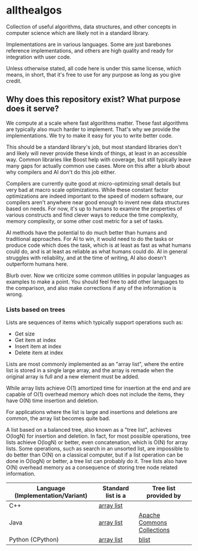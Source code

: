 # allthealgos
Collection of useful algorithms, data structures, and other concepts in computer science
which are likely not in a standard library.

Implementations are in various languages.
Some are just barebones reference implementations,
and others are high quality and ready for integration with user code.

Unless otherwise stated,
all code here is under this same license,
which means,
in short,
that it's free to use
for any purpose
as long as you give credit.

## Why does this repository exist? What purpose does it serve?

We compute at a scale where fast algorithms matter.
These fast algorithms are typically also much harder to implement.
That's why we provide the implementations.
We try to make it easy for you to write better code.

This should be a standard library's job,
but most standard libraries don't and likely will never
provide these kinds of things,
at least in an accessible way.
Common libraries like Boost help with coverage,
but still typically leave many gaps for actually common use cases.
More on this after a blurb about why
compilers and AI
don't do this job either.

Compilers are currently quite good at micro-optimizing small details
but very bad at macro scale optimizations.
While these constant factor optimizations are
indeed important to the speed of modern software,
our compilers aren't anywhere near good enough
to invent new data structures based on needs.
For now, it's up to humans to examine
the properties of various constructs
and find clever ways
to reduce the
time complexity, memory complexity, or some other cost metric
for a set of tasks.

AI methods have the potential
to do much better than
humans and traditional approaches.
For AI to win,
it would need to do the tasks or produce code which does the task,
which is at least as fast as what humans could do,
and is at least as reliable as what humans could do.
AI in general struggles with reliability,
and at the time of writing,
AI also doesn't outperform humans here.

Blurb over.
Now we criticize some common utilities in popular languages
as examples
to make a point.
You should feel free to add other languages to the comparison,
and also make corrections if any of the information is wrong.

### Lists based on trees

Lists are sequences of items
which typically support operations such as:

- Get size
- Get item at index
- Insert item at index
- Delete item at index

Lists are most commonly implemented as an "array list",
where the entire list is stored in a single large array,
and the array is remade when the original array is full
and a new element must be added.

While array lists achieve O(1) amortized time for insertion at the end
and are capable of O(1) overhead memory which does not include the items,
they have O(N) time insertion and deletion.

For applications where the list is large
and insertions and deletions are common,
the array list becomes quite bad.

A list based on a balanced tree,
also known as a "tree list",
achieves O(logN) for insertion and deletion.
In fact,
for most possible operations,
tree lists achieve O(logN) or better,
even concatenation,
which is O(N) for array lists.
Some operations,
such as search in an unsorted list,
are impossible to do better than O(N) on a classical computer,
but if a list operation can be done in O(logN) or better,
a tree list can probably do it.
Tree lists also have O(N) overhead memory
as a consequence of storing tree node related information.

| Language (Implementation/Variant) | Standard list is a | Tree list provided by |
| --- | --- | --- |
| C++ | [array list](http://www.cplusplus.com/reference/vector/vector/) | |
| Java | [array list](https://docs.oracle.com/javase/10/docs/api/java/util/ArrayList.html) | [Apache Commons Collections](https://commons.apache.org/proper/commons-collections/apidocs/org/apache/commons/collections4/list/TreeList.html) |
| Python (CPython) | [array list](https://wiki.python.org/moin/TimeComplexity) | [blist](https://pypi.org/project/blist/) |
